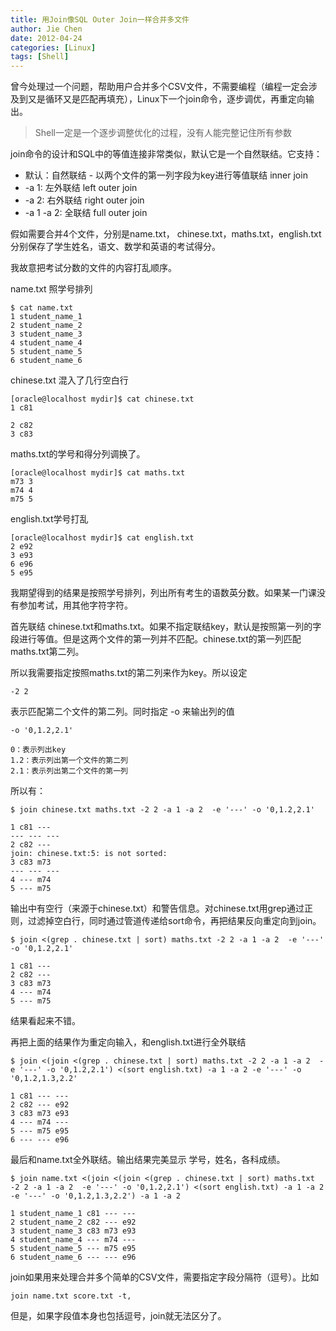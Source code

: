 ```yaml
---
title: 用Join像SQL Outer Join一样合并多文件
author: Jie Chen
date: 2012-04-24
categories: [Linux]
tags: [Shell]
---
```


曾今处理过一个问题，帮助用户合并多个CSV文件，不需要编程（编程一定会涉及到又是循环又是匹配再填充），Linux下一个join命令，逐步调优，再重定向输出。

> Shell一定是一个逐步调整优化的过程，没有人能完整记住所有参数

join命令的设计和SQL中的等值连接非常类似，默认它是一个自然联结。它支持：

* 默认：自然联结 - 以两个文件的第一列字段为key进行等值联结  inner join
* -a 1: 左外联结 left outer join
* -a 2: 右外联结 right outer join
* -a 1 -a 2: 全联结 full outer join

假如需要合并4个文件，分别是name.txt， chinese.txt，maths.txt，english.txt 分别保存了学生姓名，语文、数学和英语的考试得分。

我故意把考试分数的文件的内容打乱顺序。

name.txt 照学号排列
~~~
$ cat name.txt
1 student_name_1
2 student_name_2
3 student_name_3
4 student_name_4
5 student_name_5
6 student_name_6
~~~

chinese.txt 混入了几行空白行
~~~
[oracle@localhost mydir]$ cat chinese.txt
1 c81

2 c82
3 c83

~~~

maths.txt的学号和得分列调换了。

~~~
[oracle@localhost mydir]$ cat maths.txt
m73 3
m74 4
m75 5
~~~

english.txt学号打乱

~~~
[oracle@localhost mydir]$ cat english.txt
2 e92
3 e93
6 e96
5 e95
~~~

我期望得到的结果是按照学号排列，列出所有考生的语数英分数。如果某一门课没有参加考试，用其他字符字符。

首先联结 chinese.txt和maths.txt。如果不指定联结key，默认是按照第一列的字段进行等值。但是这两个文件的第一列并不匹配。chinese.txt的第一列匹配maths.txt第二列。

所以我需要指定按照maths.txt的第二列来作为key。所以设定
~~~
-2 2 
~~~

表示匹配第二个文件的第二列。同时指定 -o 来输出列的值
~~~
-o '0,1.2,2.1'

0：表示列出key
1.2：表示列出第一个文件的第二列
2.1：表示列出第二个文件的第一列
~~~

所以有：

~~~
$ join chinese.txt maths.txt -2 2 -a 1 -a 2  -e '---' -o '0,1.2,2.1'

1 c81 ---
--- --- ---
2 c82 ---
join: chinese.txt:5: is not sorted:
3 c83 m73
--- --- ---
4 --- m74
5 --- m75
~~~

输出中有空行（来源于chinese.txt）和警告信息。对chinese.txt用grep通过正则，过滤掉空白行，同时通过管道传递给sort命令，再把结果反向重定向到join。

~~~
$ join <(grep . chinese.txt | sort) maths.txt -2 2 -a 1 -a 2  -e '---' -o '0,1.2,2.1'

1 c81 ---
2 c82 ---
3 c83 m73
4 --- m74
5 --- m75
~~~

结果看起来不错。

再把上面的结果作为重定向输入，和english.txt进行全外联结

~~~
$ join <(join <(grep . chinese.txt | sort) maths.txt -2 2 -a 1 -a 2  -e '---' -o '0,1.2,2.1') <(sort english.txt) -a 1 -a 2 -e '---' -o '0,1.2,1.3,2.2'

1 c81 --- ---
2 c82 --- e92
3 c83 m73 e93
4 --- m74 ---
5 --- m75 e95
6 --- --- e96
~~~

最后和name.txt全外联结。输出结果完美显示 学号，姓名，各科成绩。

~~~
$ join name.txt <(join <(join <(grep . chinese.txt | sort) maths.txt -2 2 -a 1 -a 2  -e '---' -o '0,1.2,2.1') <(sort english.txt) -a 1 -a 2 -e '---' -o '0,1.2,1.3,2.2') -a 1 -a 2

1 student_name_1 c81 --- ---
2 student_name_2 c82 --- e92
3 student_name_3 c83 m73 e93
4 student_name_4 --- m74 ---
5 student_name_5 --- m75 e95
6 student_name_6 --- --- e96
~~~

join如果用来处理合并多个简单的CSV文件，需要指定字段分隔符（逗号）。比如

~~~
join name.txt score.txt -t,
~~~

但是，如果字段值本身也包括逗号，join就无法区分了。
